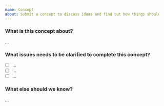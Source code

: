 ```yaml
---
name: Concept
about: Submit a concept to discuss ideas and find out how things should work.
---
```


### What is this concept about?

…

### What issues needs to be clarified to complete this concept?

- [ ] …
- [ ] …
- [ ] …

### What else should we know?

…
